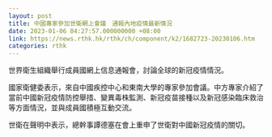 ```yaml
---
layout: post
title: 中國專家參加世衛網上會議　通報內地疫情最新情況
date: 2023-01-06 04:27:57.000000000 +08:00
link: https://news.rthk.hk/rthk/ch/component/k2/1682723-20230106.htm
categories: rthk
---
```


世界衛生組織舉行成員國網上信息通報會，討論全球的新冠疫情情況。

國家衛健委表示，來自中國疾控中心和東南大學的專家參加會議。中方專家介紹了當前中國新冠疫情防控舉措、變異毒株監測、新冠疫苗接種以及新冠感染臨床救治等方面情況，並與成員國積極互動交流。

世衛在聲明中表示，總幹事譚德塞在會上重申了世衛對中國新冠疫情的關切。
